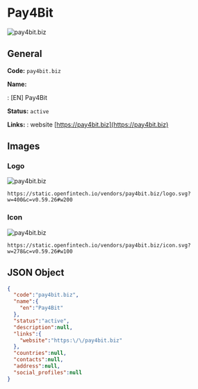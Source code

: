 
# Pay4Bit 
![pay4bit.biz](https://static.openfintech.io/vendors/pay4bit.biz/logo.svg?w=400&c=v0.59.26#w200)  

## General 
 
**Code:** `pay4bit.biz` 
 
**Name:** 
 
:	[EN] Pay4Bit 
 
**Status:** `active` 
 
**Links:** 
: website [https://pay4bit.biz](https://pay4bit.biz) 
 

## Images 

### Logo 
 
![pay4bit.biz](https://static.openfintech.io/vendors/pay4bit.biz/logo.svg?w=400&c=v0.59.26#w200)  

```
https://static.openfintech.io/vendors/pay4bit.biz/logo.svg?w=400&c=v0.59.26#w200
```  

### Icon 
 
![pay4bit.biz](https://static.openfintech.io/vendors/pay4bit.biz/icon.svg?w=278&c=v0.59.26#w100)  

```
https://static.openfintech.io/vendors/pay4bit.biz/icon.svg?w=278&c=v0.59.26#w100
```  

## JSON Object 

```json
{
  "code":"pay4bit.biz",
  "name":{
    "en":"Pay4Bit"
  },
  "status":"active",
  "description":null,
  "links":{
    "website":"https:\/\/pay4bit.biz"
  },
  "countries":null,
  "contacts":null,
  "address":null,
  "social_profiles":null
}
```  
